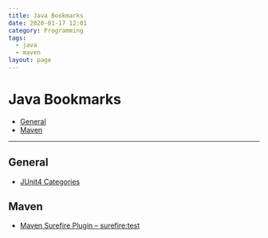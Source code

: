 ```yaml
---
title: Java Bookmarks
date: 2020-01-17 12:01
category: Programming
tags:
  - java
  - maven
layout: page
---
```


# Java Bookmarks

- [General](#general)
- [Maven](#maven)

- - -

## General

* [JUnit4 Categories](https://github.com/junit-team/junit4/wiki/categories)

## Maven

* [Maven Surefire Plugin – surefire:test](https://maven.apache.org/surefire/maven-surefire-plugin/test-mojo.html#reportsDirectory)
